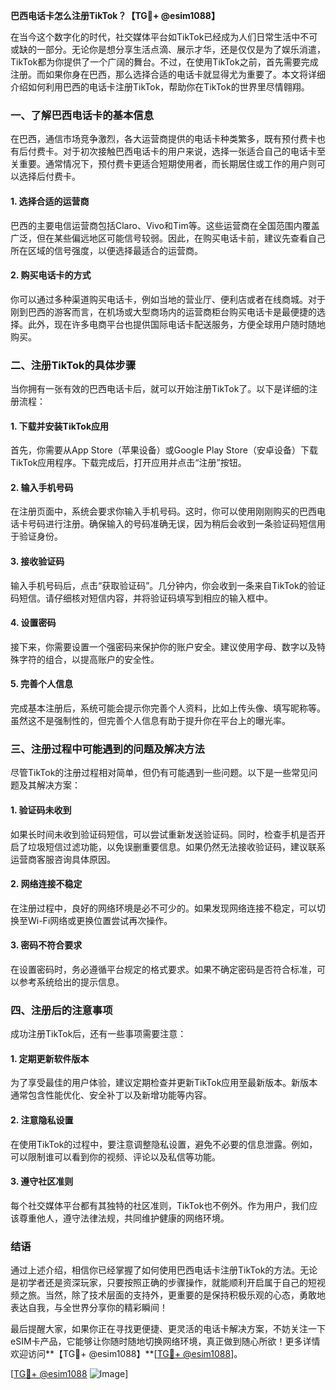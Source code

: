 **巴西电话卡怎么注册TikTok？【TG💪+ @esim1088】**

在当今这个数字化的时代，社交媒体平台如TikTok已经成为人们日常生活中不可或缺的一部分。无论你是想分享生活点滴、展示才华，还是仅仅是为了娱乐消遣，TikTok都为你提供了一个广阔的舞台。不过，在使用TikTok之前，首先需要完成注册。而如果你身在巴西，那么选择合适的电话卡就显得尤为重要了。本文将详细介绍如何利用巴西的电话卡注册TikTok，帮助你在TikTok的世界里尽情翱翔。

### 一、了解巴西电话卡的基本信息

在巴西，通信市场竞争激烈，各大运营商提供的电话卡种类繁多，既有预付费卡也有后付费卡。对于初次接触巴西电话卡的用户来说，选择一张适合自己的电话卡至关重要。通常情况下，预付费卡更适合短期使用者，而长期居住或工作的用户则可以选择后付费卡。

#### 1. 选择合适的运营商

巴西的主要电信运营商包括Claro、Vivo和Tim等。这些运营商在全国范围内覆盖广泛，但在某些偏远地区可能信号较弱。因此，在购买电话卡前，建议先查看自己所在区域的信号强度，以便选择最适合的运营商。

#### 2. 购买电话卡的方式

你可以通过多种渠道购买电话卡，例如当地的营业厅、便利店或者在线商城。对于刚到巴西的游客而言，在机场或大型商场内的运营商柜台购买电话卡是最便捷的选择。此外，现在许多电商平台也提供国际电话卡配送服务，方便全球用户随时随地购买。

### 二、注册TikTok的具体步骤

当你拥有一张有效的巴西电话卡后，就可以开始注册TikTok了。以下是详细的注册流程：

#### 1. 下载并安装TikTok应用

首先，你需要从App Store（苹果设备）或Google Play Store（安卓设备）下载TikTok应用程序。下载完成后，打开应用并点击“注册”按钮。

#### 2. 输入手机号码

在注册页面中，系统会要求你输入手机号码。这时，你可以使用刚刚购买的巴西电话卡号码进行注册。确保输入的号码准确无误，因为稍后会收到一条验证码短信用于验证身份。

#### 3. 接收验证码

输入手机号码后，点击“获取验证码”。几分钟内，你会收到一条来自TikTok的验证码短信。请仔细核对短信内容，并将验证码填写到相应的输入框中。

#### 4. 设置密码

接下来，你需要设置一个强密码来保护你的账户安全。建议使用字母、数字以及特殊字符的组合，以提高账户的安全性。

#### 5. 完善个人信息

完成基本注册后，系统可能会提示你完善个人资料，比如上传头像、填写昵称等。虽然这不是强制性的，但完善个人信息有助于提升你在平台上的曝光率。

### 三、注册过程中可能遇到的问题及解决方法

尽管TikTok的注册过程相对简单，但仍有可能遇到一些问题。以下是一些常见问题及其解决方案：

#### 1. 验证码未收到

如果长时间未收到验证码短信，可以尝试重新发送验证码。同时，检查手机是否开启了垃圾短信过滤功能，以免误删重要信息。如果仍然无法接收验证码，建议联系运营商客服咨询具体原因。

#### 2. 网络连接不稳定

在注册过程中，良好的网络环境是必不可少的。如果发现网络连接不稳定，可以切换至Wi-Fi网络或更换位置尝试再次操作。

#### 3. 密码不符合要求

在设置密码时，务必遵循平台规定的格式要求。如果不确定密码是否符合标准，可以参考系统给出的提示信息。

### 四、注册后的注意事项

成功注册TikTok后，还有一些事项需要注意：

#### 1. 定期更新软件版本

为了享受最佳的用户体验，建议定期检查并更新TikTok应用至最新版本。新版本通常包含性能优化、安全补丁以及新增功能等内容。

#### 2. 注意隐私设置

在使用TikTok的过程中，要注意调整隐私设置，避免不必要的信息泄露。例如，可以限制谁可以看到你的视频、评论以及私信等功能。

#### 3. 遵守社区准则

每个社交媒体平台都有其独特的社区准则，TikTok也不例外。作为用户，我们应该尊重他人，遵守法律法规，共同维护健康的网络环境。

### 结语

通过上述介绍，相信你已经掌握了如何使用巴西电话卡注册TikTok的方法。无论是初学者还是资深玩家，只要按照正确的步骤操作，就能顺利开启属于自己的短视频之旅。当然，除了技术层面的支持外，更重要的是保持积极乐观的心态，勇敢地表达自我，与全世界分享你的精彩瞬间！

最后提醒大家，如果你正在寻找更便捷、更灵活的电话卡解决方案，不妨关注一下eSIM卡产品，它能够让你随时随地切换网络环境，真正做到随心所欲！更多详情欢迎访问**【TG💪+ @esim1088】**[[TG💪+ @esim1088](https://t.me/s/esim1088)]。

[[TG💪+ @esim1088](https://t.me/s/esim1088) ![Image](https://i.postimg.cc/4NQfJmqS/Snipaste-2025-05-13-00-14-12.png)]